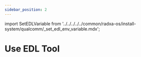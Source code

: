 ```yaml
---
sidebar_position: 2
---
```


import SetEDLVariable from '../../../../../common/radxa-os/install-system/qualcomm/\_set_edl_env_variable.mdx';

# Use EDL Tool

<SetEDLVariable download_page="../../../download" />
